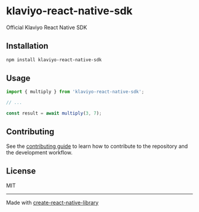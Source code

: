# klaviyo-react-native-sdk

Official Klaviyo React Native SDK

## Installation

```sh
npm install klaviyo-react-native-sdk
```

## Usage

```js
import { multiply } from 'klaviyo-react-native-sdk';

// ...

const result = await multiply(3, 7);
```

## Contributing

See the [contributing guide](CONTRIBUTING.md) to learn how to contribute to the repository and the development workflow.

## License

MIT

---

Made with [create-react-native-library](https://github.com/callstack/react-native-builder-bob)
